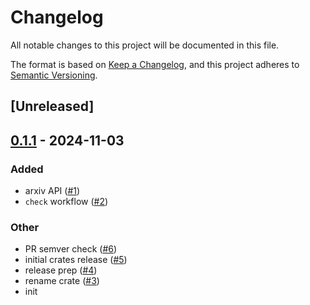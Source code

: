 # Changelog
All notable changes to this project will be documented in this file.

The format is based on [Keep a Changelog](https://keepachangelog.com/en/1.0.0/),
and this project adheres to [Semantic Versioning](https://semver.org/spec/v2.0.0.html).

## [Unreleased]

## [0.1.1](https://github.com/Autoparallel/learner/compare/v0.1.0...v0.1.1) - 2024-11-03

### Added
- arxiv API ([#1](https://github.com/Autoparallel/learner/pull/1))
- `check` workflow ([#2](https://github.com/Autoparallel/learner/pull/2))

### Other
- PR semver check ([#6](https://github.com/Autoparallel/learner/pull/6))
- initial crates release ([#5](https://github.com/Autoparallel/learner/pull/5))
- release prep ([#4](https://github.com/Autoparallel/learner/pull/4))
- rename crate ([#3](https://github.com/Autoparallel/learner/pull/3))
- init
